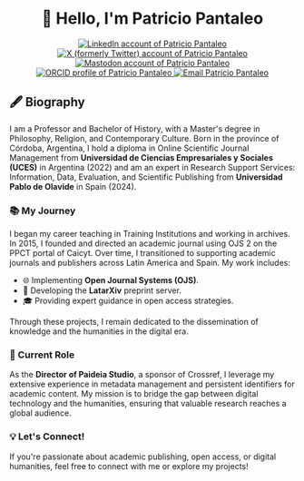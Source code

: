 <h1 align="center">👋 Hello, I'm Patricio Pantaleo</h1>

<p align="center">
  <a href="https://www.linkedin.com/in/patricio-pantaleo" target="_blank">
    <img alt="LinkedIn account of Patricio Pantaleo" src="https://shields.io/badge/LinkedIn-patricio--pantaleo-333?logo=linkedin&logoColor=white" />
  </a>
  <a href="https://x.com/PatoPantaleo" target="_blank">
    <img alt="X (formerly Twitter) account of Patricio Pantaleo" src="https://shields.io/badge/X-PatoPantaleo-333?logo=x&logoColor=white" />
  </a>
  <a href="https://mastodon.social/@patopantaleo" rel="me" target="_blank">
    <img alt="Mastodon account of Patricio Pantaleo" src="https://shields.io/badge/Mastodon-patopantaleo%40mastodon.social-333?logo=mastodon&logoColor=white" />
  </a>
  <a href="https://orcid.org/0000-0002-8104-8975" target="_blank">
    <img alt="ORCID profile of Patricio Pantaleo" src="https://shields.io/badge/ORCID-0000--0002--8104--8975-333?logo=orcid&logoColor=white" />
  </a>
  <a href="mailto:patricio@paideiastudio.net">
    <img alt="Email Patricio Pantaleo" src="https://shields.io/badge/Email-patricio%40paideiastudio.net-333?logo=gmail&logoColor=white" />
  </a>
</p>

<h2>🖋️ Biography</h2>
<p>
  I am a Professor and Bachelor of History, with a Master's degree in Philosophy, Religion, and Contemporary Culture. Born in the province of Córdoba, Argentina, 
  I hold a diploma in Online Scientific Journal Management from 
  <strong>Universidad de Ciencias Empresariales y Sociales (UCES)</strong> in Argentina (2022) and am an expert in Research Support Services: 
  Information, Data, Evaluation, and Scientific Publishing from <strong>Universidad Pablo de Olavide</strong> in Spain (2024).
</p>

<h3>📚 My Journey</h3>
<p>
  I began my career teaching in Training Institutions and working in archives. In 2015, I founded and directed an academic journal using OJS 2 on the PPCT portal of Caicyt. Over time, I transitioned to supporting academic journals and publishers across Latin America and Spain. My work includes:
</p>
<ul>
  <li>🌐 Implementing <strong>Open Journal Systems (OJS)</strong>.</li>
  <li>📖 Developing the <strong>LatarXiv</strong> preprint server.</li>
  <li>🎓 Providing expert guidance in open access strategies.</li>
</ul>
<p>
  Through these projects, I remain dedicated to the dissemination of knowledge and the humanities in the digital era.
</p>

<h3>🎯 Current Role</h3>
<p>
  As the <strong>Director of Paideia Studio</strong>, a sponsor of Crossref, I leverage my extensive experience in metadata management and persistent identifiers for academic content. 
  My mission is to bridge the gap between digital technology and the humanities, ensuring that valuable research reaches a global audience.
</p>

<h3>💡 Let's Connect!</h3>
<p>
  If you're passionate about academic publishing, open access, or digital humanities, feel free to connect with me or explore my projects!
</p>
